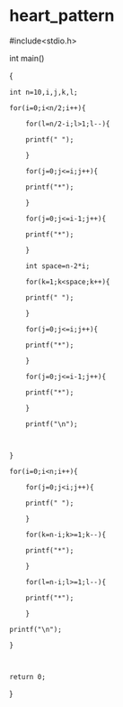 # heart_pattern
#include<stdio.h>

int main()

{

    int n=10,i,j,k,l;

    for(i=0;i<n/2;i++){

        for(l=n/2-i;l>1;l--){

        printf(" ");

        }

        for(j=0;j<=i;j++){

        printf("*");

        }

        for(j=0;j<=i-1;j++){

        printf("*");

        }

        int space=n-2*i;

        for(k=1;k<space;k++){

        printf(" ");

        } 

        for(j=0;j<=i;j++){

        printf("*");

        }

        for(j=0;j<=i-1;j++){

        printf("*");

        }

        printf("\n");

        

    }

    for(i=0;i<n;i++){

        for(j=0;j<i;j++){

        printf(" ");

        }

        for(k=n-i;k>=1;k--){

        printf("*");

        }

        for(l=n-i;l>=1;l--){

        printf("*");

        }

    printf("\n");

    }

    

    return 0;

}
